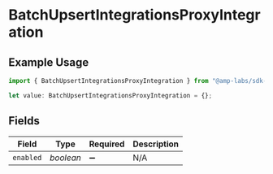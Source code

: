 # BatchUpsertIntegrationsProxyIntegration

## Example Usage

```typescript
import { BatchUpsertIntegrationsProxyIntegration } from "@amp-labs/sdk-node-platform/models/operations";

let value: BatchUpsertIntegrationsProxyIntegration = {};
```

## Fields

| Field              | Type               | Required           | Description        |
| ------------------ | ------------------ | ------------------ | ------------------ |
| `enabled`          | *boolean*          | :heavy_minus_sign: | N/A                |